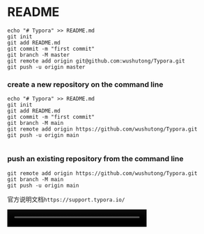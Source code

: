 # README

```shell
echo "# Typora" >> README.md
git init
git add README.md
git commit -m "first commit"
git branch -M master
git remote add origin git@github.com:wushutong/Typora.git
git push -u origin master
```
### create a new repository on the command line

```shell
echo "# Typora" >> README.md
git init
git add README.md
git commit -m "first commit"
git branch -M main
git remote add origin https://github.com/wushutong/Typora.git
git push -u origin main
                
```

### push an existing repository from the command line

```shell
git remote add origin https://github.com/wushutong/Typora.git
git branch -M main
git push -u origin main
```



官方说明文档`https://support.typora.io/`



<video loop="loop" width="320" height="40" controls="controls" src="D:/WSHT/go-home-master/111.mp3"></video>

